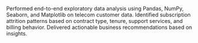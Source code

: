 Performed end-to-end exploratory data analysis using Pandas, NumPy, Seaborn, and Matplotlib on telecom customer data. Identified subscription attrition patterns based on contract type, tenure, support services, and billing behavior. Delivered actionable business recommendations based on insights.
